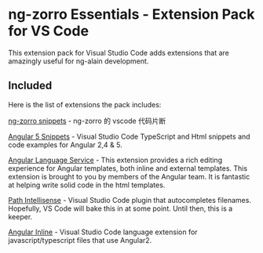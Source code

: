 # ng-zorro Essentials - Extension Pack for VS Code

This extension pack for Visual Studio Code adds extensions that are amazingly useful for ng-alain development.

## Included

Here is the list of extensions the pack includes:

[ng-zorro snippets](https://marketplace.visualstudio.com/items?itemName=cipchk.ng-zorro-vscode) - ng-zorro 的 vscode 代码片断

[Angular 5 Snippets](https://marketplace.visualstudio.com/items?itemName=Mikael.Angular-BeastCode) - Visual Studio Code TypeScript and Html snippets and code examples for Angular 2,4 & 5.

[Angular Language Service](https://marketplace.visualstudio.com/items?itemName=Angular.ng-template) - This extension provides a rich editing experience for Angular templates, both inline and external templates. This extension is brought to you by members of the Angular team. It is fantastic at helping write solid code in the html templates.

[Path Intellisense](https://marketplace.visualstudio.com/items?itemName=christian-kohler.path-intellisense) - Visual Studio Code plugin that autocompletes filenames. Hopefully, VS Code will bake this in at some point. Until then, this is a keeper.

[Angular Inline](https://marketplace.visualstudio.com/items?itemName=natewallace.angular2-inline) - Visual Studio Code language extension for javascript/typescript files that use Angular2.
